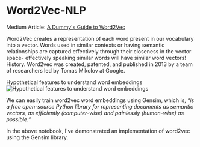 # Word2Vec-NLP

Medium Article: [A Dummy's Guide to Word2Vec](https://medium.com/@manansuri/a-dummys-guide-to-word2vec-456444f3c673)

Word2Vec creates a representation of each word present in our vocabulary into a vector. Words used in similar contexts or having semantic relationships are captured effectively through their closeness in the vector space- effectively speaking similar words will have similar word vectors! History. Word2vec was created, patented, and published in 2013 by a team of researchers led by Tomas Mikolov at Google.

Hypothetical features to understand word embeddings![Hypothetical features to understand word embeddings](https://miro.medium.com/max/1050/1*Z-EOcLtUDlhvVuaruyM8EQ.png)

We can easily train word2vec word embeddings using Gensim, which is, *“is a free open-source Python library for representing documents as semantic vectors, as efficiently (computer-wise) and painlessly (human-wise) as possible.”*

In the above notebook, I've demonstrated an implementation of word2vec using the Gensim library.




